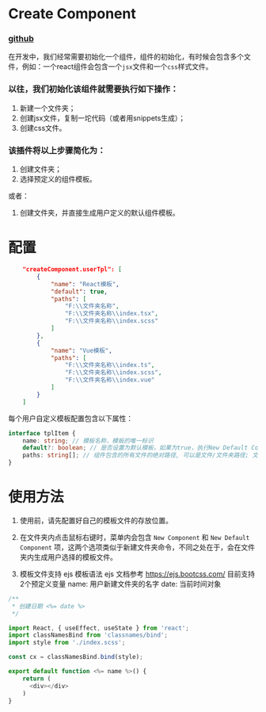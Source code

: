 # Create Component
### [github](https://github.com/zhuweileo/create-component)  
在开发中，我们经常需要初始化一个组件，组件的初始化，有时候会包含多个文件，例如：一个react组件会包含一个`jsx`文件和一个`css`样式文件。

### 以往，我们初始化该组件就需要执行如下操作：
1. 新建一个文件夹；
2. 创建jsx文件，复制一坨代码（或者用snippets生成）；
3. 创建css文件。

### 该插件将以上步骤简化为：
1. 创建文件夹；
2. 选择预定义的组件模板。

或者：
1. 创建文件夹，并直接生成用户定义的默认组件模板。


# 配置

```json
    "createComponent.userTpl": [
        {
            "name": "React模板",
            "default": true,
            "paths": [
                "F:\\文件夹名称",
                "F:\\文件夹名称\\index.tsx",
                "F:\\文件夹名称\\index.scss"
            ]
        },
        {
            "name": "Vue模板",
            "paths": [
                "F:\\文件夹名称\\index.ts",
                "F:\\文件夹名称\\index.scss",
                "F:\\文件夹名称\\index.vue"
            ]
        }
    ]
```
每个用户自定义模板配置包含以下属性：
```ts
interface tplItem {
	name: string; // 模板名称，模板的唯一标识
	default?: boolean; // 是否设置为默认模板，如果为true，执行New Default Component命令时会直接使用该模板
	paths: string[]; // 组件包含的所有文件的绝对路径, 可以是文件/文件夹路径; 文件夹时，直接拷贝，没有使用ejs编译
}
```

# 使用方法
1. 使用前，请先配置好自己的模板文件的存放位置。

2. 在文件夹内点击鼠标右键时，菜单内会包含 `New Component` 和 `New Default Component` 项，这两个选项类似于新建文件夹命令，不同之处在于，会在文件夹内生成用户选择的模板文件。

3. 模板文件支持 ejs 模板语法
ejs 文档参考 https://ejs.bootcss.com/
目前支持2个预定义变量
name: 用户新建文件夹的名字
date: 当前时间对象

```js
/**
 * 创建日期 <%= date %>
 */

import React, { useEffect, useState } from 'react';
import classNamesBind from 'classnames/bind';
import style from './index.scss';

const cx = classNamesBind.bind(style);

export default function <%= name %>() {
    return (
      <div></div>
    )
}
```


